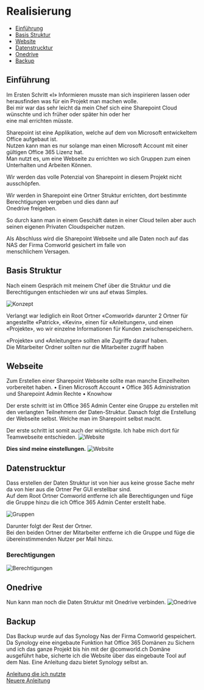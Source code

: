 # Realisierung 
* [Einführung](#einführung) 
* [Basis Struktur](#basis-struktur)
* [Website](#webseite)
* [Datenstrucktur](#datenstrucktur)
* [Onedrive](#onedrive)
* [Backup](#backup)

## Einführung 

Im Ersten Schritt «I» Informieren musste man sich inspirieren lassen oder herausfinden was für ein Projekt man machen wolle.<br>
Bei mir war das sehr leicht da mein Chef sich eine Sharepoint Cloud wünschte und ich früher oder später hin oder her <br>eine mal errichten müsste. <br>

Sharepoint ist eine Applikation, welche auf dem von Microsoft entwickeltem Office aufgebaut ist.<br>
Nutzen kann man es nur solange man einen Microsoft Account mit einer gültigen Office 365 Lizenz hat. <br>
Man nutzt es, um eine Webseite zu errichten wo sich Gruppen zum einen Unterhalten und Arbeiten Können.<br>

Wir werden das volle Potenzial von Sharepoint in diesem Projekt nicht ausschöpfen. <br>

Wir werden in Sharepoint eine Ortner Struktur errichten, dort bestimmte Berechtigungen vergeben und dies dann auf <br>Onedrive freigeben.<br>

So durch kann man in einem Geschäft daten in einer Cloud teilen aber auch seinen eigenen Privaten Cloudspeicher nutzen.<br>

Als Abschluss wird die Sharepoint Webseite und alle Daten noch auf das NAS der Firma Comworld gesichert im falle von <br>menschlichem Versagen.

## Basis Struktur

Nach einem Gespräch mit meinem Chef über die Struktur und die Berechtigungen entschieden wir uns auf etwas Simples.
<br>

![Konzept](Konzeptt.jpg)<br>

Verlangt war lediglich ein Root Ortner «Comworld» darunter 2 Ortner für angestellte «Patrick», «Kevin», einen für «Anleitungen», und einen «Projekte», wo wir einzelne Informationen für Kunden zwischenspeichern.<br>

«Projekte» und «Anleitungen» sollten alle Zugriffe darauf haben.<br>
Die Mitarbeiter Ordner sollten nur die Mitarbeiter zugriff haben 


## Webseite 

Zum Erstellen einer Sharepoint Webseite sollte man manche Einzelheiten vorbereitet haben.
•	Einen Microsoft Account
•	Office 365 Administration und Sharepoint Admin Rechte
•	Knowhow

Der erste schritt ist im Office 365 Admin Center eine Gruppe zu erstellen mit den verlangten Teilnehmern der Daten-Struktur.
Danach folgt die Erstellung der Webseite selbst.
Welche man im Sharepoint selbst macht.

Der erste schritt ist somit auch der wichtigste.
Ich habe mich dort für Teamwebseite entschieden.
![Website](Website.png)

**Dies sind meine einstellungen.**
![Website](Websitezusammenfassung.png) 

## Datenstrucktur

Dass erstellen der Daten Struktur ist von hier aus keine grosse Sache mehr da von hier aus die Ortner Per GUI erstellbar sind.<br>
Auf dem Root Ortner Comworld entferne ich alle Berechtigungen und füge die Gruppe hinzu die ich Office 365 Admin Center erstellt habe.<br>

![Gruppen](Gruppen.png)<br>

Darunter folgt der Rest der Ortner.<br>
Bei den beiden Ortner der Mitarbeiter entferne ich die Gruppe und füge die übereinstimmenden Nutzer per Mail hinzu.<br>

### **Berechtigungen**
![Berechtigungen](Ortner%20berechtigungen.png)

## Onedrive
Nun kann man noch die Daten Struktur mit Onedrive verbinden.
![Onedrive](Onedrive.png)

## Backup

Das Backup wurde auf das Synology Nas der Firma Comworld gespeichert. 
Da Synology eine eingebaute Funktion hat Office 365 Domänen zu Sichern und ich das ganze Projekt bis hin mit der @comworld.ch Domäne ausgeführt habe, sicherte ich die Website über das eingebaute Tool auf dem Nas.
Eine Anleitung dazu bietet Synology selbst an.

[Anleitung die ich nutzte](https://kb.synology.com/de-de/DSM/tutorial/How_to_register_an_Azure_AD_app_M365)<br>
[Neuere Anleitung](https://kb.synology.com/de-de/DSM/tutorial/Quick_Start_Active_Backup_for_Microsoft_365)

